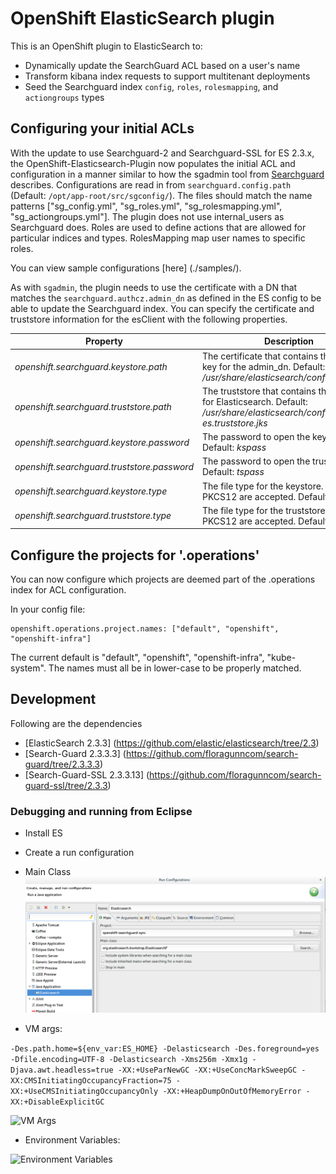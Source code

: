 # OpenShift ElasticSearch plugin
This is an OpenShift plugin to ElasticSearch to:

* Dynamically update the SearchGuard ACL based on a user's name
* Transform kibana index requests to support multitenant deployments
* Seed the Searchguard index `config`, `roles`, `rolesmapping`, and `actiongroups` types

## Configuring your initial ACLs
With the update to use Searchguard-2 and Searchguard-SSL for ES 2.3.x, the
OpenShift-Elasticsearch-Plugin now populates the initial ACL and configuration in
a manner similar to how the sgadmin tool from [Searchguard](https://github.com/floragunncom/search-guard#dynamic-configuration)
describes.  Configurations are read in from `searchguard.config.path` (Default: `/opt/app-root/src/sgconfig/`).
The files should match the name patterns ["sg_config.yml", "sg_roles.yml",
"sg_rolesmapping.yml", "sg_actiongroups.yml"].  The plugin does not use internal_users
as Searchguard does. Roles are used to define actions that are allowed for
particular indices and types. RolesMapping map user names to specific roles.

You can view sample configurations [here] (./samples/).

As with `sgadmin`, the plugin needs to use the certificate with a DN that matches
the `searchguard.authcz.admin_dn` as defined in the ES config to be able to
update the Searchguard index. You can specify the certificate and truststore information
for the esClient with the following properties.

|Property|Description|
|-------|--------|
|*_openshift.searchguard.keystore.path_*|The certificate that contains the cert and key for the admin_dn. Default: *_/usr/share/elasticsearch/config/admin.jks_*|
|*_openshift.searchguard.truststore.path_*|The truststore that contains the certificate for Elasticsearch. Default: *_/usr/share/elasticsearch/config/logging-es.truststore.jks_*|
|*_openshift.searchguard.keystore.password_*|The password to open the keystore. Default: *_kspass_*|
|*_openshift.searchguard.truststore.password_*|The password to open the truststore. Default: *_tspass_*|
|*_openshift.searchguard.keystore.type_*|The file type for the keystore. JKS or PKCS12 are accepted. Default: *_JKS_*|
|*_openshift.searchguard.truststore.type_*|The file type for the truststore. JKS or PKCS12 are accepted. Default: *_JKS_*|

## Configure the projects for '.operations'
You can now configure which projects are deemed part of the .operations index for ACL
configuration.

In your config file:
```
openshift.operations.project.names: ["default", "openshift", "openshift-infra"]
```

The current default is "default", "openshift", "openshift-infra", "kube-system".
The names must all be in lower-case to be properly matched.


## Development
Following are the dependencies

* [ElasticSearch 2.3.3] (https://github.com/elastic/elasticsearch/tree/2.3)
* [Search-Guard 2.3.3.3] (https://github.com/floragunncom/search-guard/tree/2.3.3.3)
* [Search-Guard-SSL 2.3.3.13] (https://github.com/floragunncom/search-guard-ssl/tree/2.3.3)

### Debugging and running from Eclipse

* Install ES

* Create a run configuration
 * Main Class
 ![Main class](images/eclipse_run_main.png)

 * VM args:

 ````-Des.path.home=${env_var:ES_HOME} -Delasticsearch -Des.foreground=yes -Dfile.encoding=UTF-8 -Delasticsearch -Xms256m -Xmx1g -Djava.awt.headless=true -XX:+UseParNewGC -XX:+UseConcMarkSweepGC -XX:CMSInitiatingOccupancyFraction=75 -XX:+UseCMSInitiatingOccupancyOnly -XX:+HeapDumpOnOutOfMemoryError -XX:+DisableExplicitGC````

![VM Args](images/eclipse_run_args.png)

 * Environment Variables:

![Environment Variables](images/eclipse_run_env.png)   
